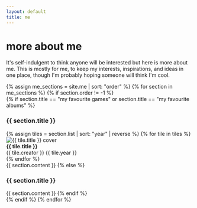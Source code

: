 ```yaml
---
layout: default
title: me
---
```


# more about me

It's self-indulgent to think anyone will be interested but here is more about me. This is mostly for me, to keep my interests, inspirations, and ideas in one place, though I'm probably hoping someone will think I'm cool.

<div class="me-tiles">
  {% assign me_sections = site.me | sort: "order" %}
  {% for section in me_sections %}
    {% if section.order != -1 %}
      <div class="me-tile">
        {% if section.title == "my favourite games" or section.title == "my favourite albums" %}
          <h3>{{ section.title }}</h3>
          <div class="image-tiles">
            {% assign tiles = section.list | sort: "year" | reverse %}
            {% for tile in tiles %}
              <div class="image-tile">
                <div class="tile-card">
                  <img src="{{ tile.image }}" alt="{{ tile.title }} cover" class="tile-cover">
                  <div class="tile-info">
                    <strong>{{ tile.title }}</strong><br>
                    <span>{{ tile.creator }}</span>
                    <span>{{ tile.year }}</span>
                  </div>
                </div>
              </div>
            {% endfor %}
          </div>
          {{ section.content }}
        {% else %}                                    <!-- OTHER -->
          <h3>{{ section.title }}</h3>
          {{ section.content }}
        {% endif %}
      </div>
    {% endif %}
  {% endfor %}
</div>